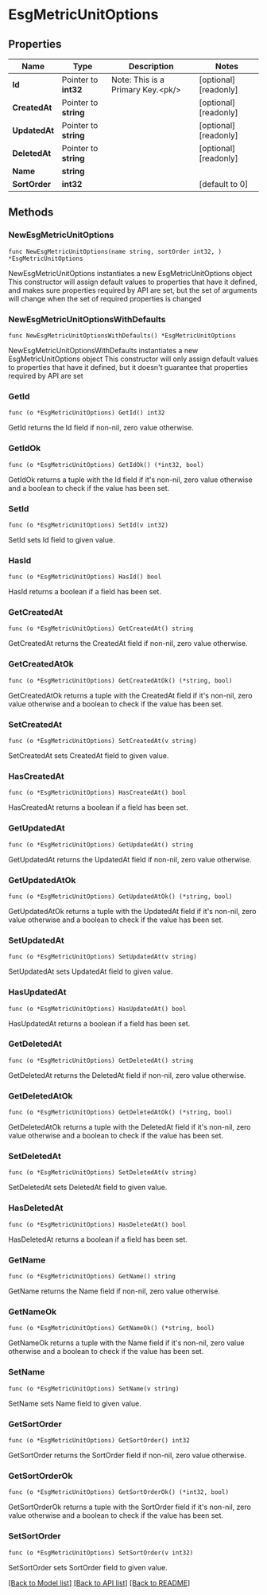 # EsgMetricUnitOptions

## Properties

Name | Type | Description | Notes
------------ | ------------- | ------------- | -------------
**Id** | Pointer to **int32** | Note: This is a Primary Key.&lt;pk/&gt; | [optional] [readonly] 
**CreatedAt** | Pointer to **string** |  | [optional] [readonly] 
**UpdatedAt** | Pointer to **string** |  | [optional] [readonly] 
**DeletedAt** | Pointer to **string** |  | [optional] [readonly] 
**Name** | **string** |  | 
**SortOrder** | **int32** |  | [default to 0]

## Methods

### NewEsgMetricUnitOptions

`func NewEsgMetricUnitOptions(name string, sortOrder int32, ) *EsgMetricUnitOptions`

NewEsgMetricUnitOptions instantiates a new EsgMetricUnitOptions object
This constructor will assign default values to properties that have it defined,
and makes sure properties required by API are set, but the set of arguments
will change when the set of required properties is changed

### NewEsgMetricUnitOptionsWithDefaults

`func NewEsgMetricUnitOptionsWithDefaults() *EsgMetricUnitOptions`

NewEsgMetricUnitOptionsWithDefaults instantiates a new EsgMetricUnitOptions object
This constructor will only assign default values to properties that have it defined,
but it doesn't guarantee that properties required by API are set

### GetId

`func (o *EsgMetricUnitOptions) GetId() int32`

GetId returns the Id field if non-nil, zero value otherwise.

### GetIdOk

`func (o *EsgMetricUnitOptions) GetIdOk() (*int32, bool)`

GetIdOk returns a tuple with the Id field if it's non-nil, zero value otherwise
and a boolean to check if the value has been set.

### SetId

`func (o *EsgMetricUnitOptions) SetId(v int32)`

SetId sets Id field to given value.

### HasId

`func (o *EsgMetricUnitOptions) HasId() bool`

HasId returns a boolean if a field has been set.

### GetCreatedAt

`func (o *EsgMetricUnitOptions) GetCreatedAt() string`

GetCreatedAt returns the CreatedAt field if non-nil, zero value otherwise.

### GetCreatedAtOk

`func (o *EsgMetricUnitOptions) GetCreatedAtOk() (*string, bool)`

GetCreatedAtOk returns a tuple with the CreatedAt field if it's non-nil, zero value otherwise
and a boolean to check if the value has been set.

### SetCreatedAt

`func (o *EsgMetricUnitOptions) SetCreatedAt(v string)`

SetCreatedAt sets CreatedAt field to given value.

### HasCreatedAt

`func (o *EsgMetricUnitOptions) HasCreatedAt() bool`

HasCreatedAt returns a boolean if a field has been set.

### GetUpdatedAt

`func (o *EsgMetricUnitOptions) GetUpdatedAt() string`

GetUpdatedAt returns the UpdatedAt field if non-nil, zero value otherwise.

### GetUpdatedAtOk

`func (o *EsgMetricUnitOptions) GetUpdatedAtOk() (*string, bool)`

GetUpdatedAtOk returns a tuple with the UpdatedAt field if it's non-nil, zero value otherwise
and a boolean to check if the value has been set.

### SetUpdatedAt

`func (o *EsgMetricUnitOptions) SetUpdatedAt(v string)`

SetUpdatedAt sets UpdatedAt field to given value.

### HasUpdatedAt

`func (o *EsgMetricUnitOptions) HasUpdatedAt() bool`

HasUpdatedAt returns a boolean if a field has been set.

### GetDeletedAt

`func (o *EsgMetricUnitOptions) GetDeletedAt() string`

GetDeletedAt returns the DeletedAt field if non-nil, zero value otherwise.

### GetDeletedAtOk

`func (o *EsgMetricUnitOptions) GetDeletedAtOk() (*string, bool)`

GetDeletedAtOk returns a tuple with the DeletedAt field if it's non-nil, zero value otherwise
and a boolean to check if the value has been set.

### SetDeletedAt

`func (o *EsgMetricUnitOptions) SetDeletedAt(v string)`

SetDeletedAt sets DeletedAt field to given value.

### HasDeletedAt

`func (o *EsgMetricUnitOptions) HasDeletedAt() bool`

HasDeletedAt returns a boolean if a field has been set.

### GetName

`func (o *EsgMetricUnitOptions) GetName() string`

GetName returns the Name field if non-nil, zero value otherwise.

### GetNameOk

`func (o *EsgMetricUnitOptions) GetNameOk() (*string, bool)`

GetNameOk returns a tuple with the Name field if it's non-nil, zero value otherwise
and a boolean to check if the value has been set.

### SetName

`func (o *EsgMetricUnitOptions) SetName(v string)`

SetName sets Name field to given value.


### GetSortOrder

`func (o *EsgMetricUnitOptions) GetSortOrder() int32`

GetSortOrder returns the SortOrder field if non-nil, zero value otherwise.

### GetSortOrderOk

`func (o *EsgMetricUnitOptions) GetSortOrderOk() (*int32, bool)`

GetSortOrderOk returns a tuple with the SortOrder field if it's non-nil, zero value otherwise
and a boolean to check if the value has been set.

### SetSortOrder

`func (o *EsgMetricUnitOptions) SetSortOrder(v int32)`

SetSortOrder sets SortOrder field to given value.



[[Back to Model list]](../README.md#documentation-for-models) [[Back to API list]](../README.md#documentation-for-api-endpoints) [[Back to README]](../README.md)


